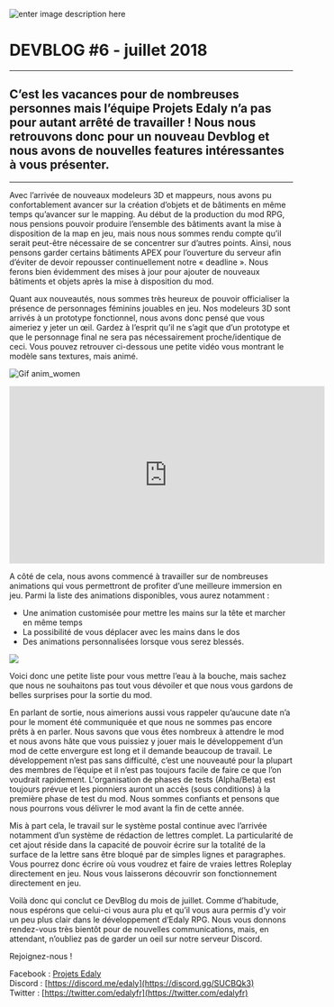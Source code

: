 ![enter image description here](https://cdn.discordapp.com/attachments/327943596873482242/661603080282046475/DB_6_Website.png)
# DEVBLOG #6 - juillet 2018

----------

## C’est les vacances pour de nombreuses personnes mais l’équipe Projets Edaly n’a pas pour autant arrêté de travailler ! Nous nous retrouvons donc pour un nouveau Devblog et nous avons de nouvelles features intéressantes à vous présenter.

----------

Avec l’arrivée de nouveaux modeleurs 3D et mappeurs, nous avons pu confortablement avancer sur la création d’objets et de bâtiments en même temps qu’avancer sur le mapping. Au début de la production du mod RPG, nous pensions pouvoir produire l’ensemble des bâtiments avant la mise à disposition de la map en jeu, mais nous nous sommes rendu compte qu’il serait peut-être nécessaire de se concentrer sur d’autres points. Ainsi, nous pensons garder certains bâtiments APEX pour l’ouverture du serveur afin d’éviter de devoir repousser continuellement notre « deadline ». Nous ferons bien évidemment des mises à jour pour ajouter de nouveaux bâtiments et objets après la mise à disposition du mod.

Quant aux nouveautés, nous sommes très heureux de pouvoir officialiser la présence de personnages féminins jouables en jeu. Nos modeleurs 3D sont arrivés à un prototype fonctionnel, nous avons donc pensé que vous aimeriez y jeter un œil. Gardez à l’esprit qu’il ne s’agit que d’un prototype et que le personnage final ne sera pas nécessairement proche/identique de ceci. Vous pouvez retrouver ci-dessous une petite vidéo vous montrant le modèle sans textures, mais animé.

![Gif anim_women](https://youtu.be/m36hCpgX4GY)

<iframe width="560" height="315" src="https://www.youtube.com/embed/m36hCpgX4GY" frameborder="0" allow="accelerometer; autoplay; encrypted-media; gyroscope; picture-in-picture" allowfullscreen></iframe>

A côté de cela, nous avons commencé à travailler sur de nombreuses animations qui vous permettront de profiter d’une meilleure immersion en jeu. Parmi la liste des animations disponibles, vous aurez notamment :

-   Une animation customisée pour mettre les mains sur la tête et marcher en même temps
-   La possibilité de vous déplacer avec les mains dans le dos
-   Des animations personnalisées lorsque vous serez blessés.

![](https://www.edaly.fr/wp-content/uploads/2018/07/image2-1024x576.png)

Voici donc une petite liste pour vous mettre l’eau à la bouche, mais sachez que nous ne souhaitons pas tout vous dévoiler et que nous vous gardons de belles surprises pour la sortie du mod.

En parlant de sortie, nous aimerions aussi vous rappeler qu’aucune date n’a pour le moment été communiquée et que nous ne sommes pas encore prêts à en parler. Nous savons que vous êtes nombreux à attendre le mod et nous avons hâte que vous puissiez y jouer mais le développement d’un mod de cette envergure est long et il demande beaucoup de travail. Le développement n’est pas sans difficulté, c’est une nouveauté pour la plupart des membres de l’équipe et il n’est pas toujours facile de faire ce que l’on voudrait rapidement. L'organisation de phases de tests (Alpha/Beta) est toujours prévue et les pionniers auront un accès (sous conditions) à la première phase de test du mod. Nous sommes confiants et pensons que nous pourrons vous délivrer le mod avant la fin de cette année.

Mis à part cela, le travail sur le système postal continue avec l’arrivée notamment d’un système de rédaction de lettres complet. La particularité de cet ajout réside dans la capacité de pouvoir écrire sur la totalité de la surface de la lettre sans être bloqué par de simples lignes et paragraphes. Vous pourrez donc écrire où vous voudrez et faire de vraies lettres Roleplay directement en jeu. Nous vous laisserons découvrir son fonctionnement directement en jeu.

Voilà donc qui conclut ce DevBlog du mois de juillet. Comme d’habitude, nous espérons que celui-ci vous aura plu et qu’il vous aura permis d’y voir un peu plus clair dans le développement d’Edaly RPG. Nous vous donnons rendez-vous très bientôt pour de nouvelles communications, mais, en attendant, n’oubliez pas de garder un oeil sur notre serveur Discord.

Rejoignez-nous !

Facebook : [Projets Edaly](https://www.facebook.com/Projets-Edaly-216092102257899/)  
Discord : [https://discord.me/edaly](https://discord.gg/SUCBQk3)  
Twitter : [https://twitter.com/edalyfr](https://twitter.com/edalyfr)
